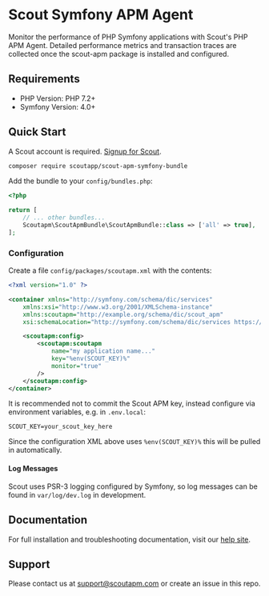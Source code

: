 # Scout Symfony APM Agent

Monitor the performance of PHP Symfony applications with Scout's PHP APM Agent.
Detailed performance metrics and transaction traces are collected once the scout-apm package is installed and configured.

## Requirements

* PHP Version: PHP 7.2+
* Symfony Version: 4.0+

## Quick Start

A Scout account is required. [Signup for Scout](https://scoutapm.com/users/sign_up).

```bash
composer require scoutapp/scout-apm-symfony-bundle
```

Add the bundle to your `config/bundles.php`:

```php
<?php

return [
    // ... other bundles...
    Scoutapm\ScoutApmBundle\ScoutApmBundle::class => ['all' => true],
];
```

### Configuration

Create a file `config/packages/scoutapm.xml` with the contents:

```xml
<?xml version="1.0" ?>

<container xmlns="http://symfony.com/schema/dic/services"
    xmlns:xsi="http://www.w3.org/2001/XMLSchema-instance"
    xmlns:scoutapm="http://example.org/schema/dic/scout_apm"
    xsi:schemaLocation="http://symfony.com/schema/dic/services https://symfony.com/schema/dic/services/services-1.0.xsd">

    <scoutapm:config>
        <scoutapm:scoutapm
            name="my application name..."
            key="%env(SCOUT_KEY)%"
            monitor="true"
        />
    </scoutapm:config>
</container>
```

It is recommended not to commit the Scout APM key, instead configure via environment variables, e.g. in `.env.local`:

```
SCOUT_KEY=your_scout_key_here
```

Since the configuration XML above uses `%env(SCOUT_KEY)%` this will be pulled in automatically.

#### Log Messages

Scout uses PSR-3 logging configured by Symfony, so log messages can be found in `var/log/dev.log` in development.

## Documentation

For full installation and troubleshooting documentation, visit our [help site](https://docs.scoutapm.com/#symfony).

## Support

Please contact us at support@scoutapm.com or create an issue in this repo.
